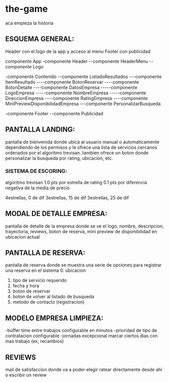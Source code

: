 # the-game
aca empieza la historia

## ESQUEMA GENERAL:
Header con el logo de la app y acceso al menu
Footer con publicidad

componente App 
-componente Header
--componente HeaderMenu
--componente Logo 

-componente Contenido
--componente ListadoResultados
---componente ItemResultado
----componente BotonReservar
----componente BotonDetalle
----componente DatosEmpresa
-----componente LogoEmpresa
-----componente NombreEmpresa
-----componente DireccionEmpresa
----componente RatingEmpresa
----componente MiniPreviewDisponibilidadEmpresa
---componente PersonalizarBusqueda

-componente Footer
--componente Publicidad

## PANTALLA LANDING:
pantalla de bienvenida donde ubica al usuario manual o automaticamente dependiendo de los permisos y le ofrece una lista de servicios cercanos ordenados por el algoritmo trevisan. tambien ofrece un boton donde personalizar la busqueda por rating, ubicacion, etc.

### SISTEMA DE ESCORING:
algoritmo trevisan
1.0 pts por estrella de rating
0.1 pts por diferencia negativa de la media de precio

4estrellas, 0 de dif
3estrellas, 15 de dif 
3estrellas, 25 de dif

## MODAL DE DETALLE EMPRESA:
pantalla de detalle de la empresa donde se ve el logo, nombre, descripcion, trayectoria, reviews, boton de reserva, mini preview de disponibilidad en ubicacion actual

## PANTALLA DE RESERVA:
pantalla de reserva donde se muestra una serie de opciones para registrar una reserva en el sistema
0. ubicacion
1. tipo de servicio requerido
2. fecha y hora
3. boton de reservar
4. boton de volver al listado de busqueda
5. metodo de contacto (registracion)

## MODELO EMPRESA LIMPIEZA:
-buffer time entre trabajos configurable en minutos
-prioridad de tipo de contratacion configurable
-jornadas excepcional marcar ciertos dias con mas trabajo (ex, recambios)

## REVIEWS
mail de satisfaccion donde va a poder elegir ratear directamente desde ahi o escribir un review
